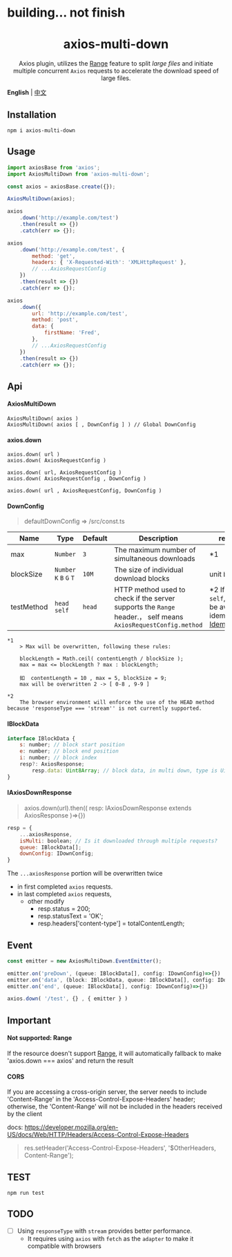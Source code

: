 # building... not finish

<h1 align="center">axios-multi-down</h1>

<p align="center">Axios plugin, utilizes the <a href='https://developer.mozilla.org/en-US/docs/Web/HTTP/Headers/Range' target='_blank'>Range</a> feature to split <i>large files</i> and initiate multiple concurrent <code>Axios</code> requests to accelerate the download speed of large files.</p>

**English** | [中文](./README.zh-hans.md)

## Installation

```
npm i axios-multi-down
```

## Usage

```js
import axiosBase from 'axios';
import AxiosMultiDown from 'axios-multi-down';

const axios = axiosBase.create({});

AxiosMultiDown(axios);

axios
    .down('http://example.com/test')
    .then(result => {})
    .catch(err => {});

axios
    .down('http://example.com/test', {
        method: 'get',
        headers: { 'X-Requested-With': 'XMLHttpRequest' },
        // ...AxiosRequestConfig
    })
    .then(result => {})
    .catch(err => {});

axios
    .down({
        url: 'http://example.com/test',
        method: 'post',
        data: {
            firstName: 'Fred',
        },
        // ...AxiosRequestConfig
    })
    .then(result => {})
    .catch(err => {});
```

## Api

#### AxiosMultiDown

```
AxiosMultiDown( axios )
AxiosMultiDown( axios [ , DownConfig ] ) // Global DownConfig
```

#### axios.down

```
axios.down( url )
axios.down( AxiosRequestConfig )

axios.down( url, AxiosRequestConfig )
axios.down( AxiosRequestConfig , DownConfig )

axios.down( url , AxiosRequestConfig, DownConfig )
```

#### DownConfig

> defaultDownConfig => /src/const.ts

| Name       | Type                     | Default | Description                                                                                                   | remark                                                                                                                         |
| ---------- | ------------------------ | ------- | ------------------------------------------------------------------------------------------------------------- | ------------------------------------------------------------------------------------------------------------------------------ |
| max        | `Number`                 | `3`     | The maximum number of simultaneous downloads                                                                  | \*1                                                                                                                            |
| blockSize  | `Number` `K` `B` `G` `T` | `10M`   | The size of individual download blocks                                                                        | unit `byte`                                                                                                                    |
| testMethod | `head self`              | `head`  | HTTP method used to check if the server supports the `Range` header.， self means `AxiosRequestConfig.method` | \*2 If using `self`, please be aware of idempotence [Idempotent](https://developer.mozilla.org/en-US/docs/Glossary/Idempotent) |

```
*1
    > Max will be overwritten, following these rules:

    blockLength = Math.ceil( contentLength / blockSize );
    max = max <= blockLength ? max : blockLength;

    如  contentLength = 10 , max = 5, blockSize = 9;
    max will be overwritten 2 -> [ 0-8 , 9-9 ]

*2
    The browser environment will enforce the use of the HEAD method because 'responseType === 'stream'' is not currently supported.

```

#### IBlockData

```js
interface IBlockData {
    s: number; // block start position
    e: number; // block end position
    i: number; // block index
    resp?: AxiosResponse;
        resp.data: Uint8Array; // block data, in multi down, type is Uint8Array
}
```

#### IAxiosDownResponse

> axios.down(url).then(( resp: IAxiosDownResponse extends AxiosResponse )=>{})

```js
resp = {
    ...axiosResponse,
    isMulti: boolean; // Is it downloaded through multiple requests?
    queue: IBlockData[];
    downConfig: IDownConfig;
}

```

The `...axiosResponse` portion will be overwritten twice

-   in first completed `axios` requests.
-   in last completed `axios` requests,
    -   other modify
        -   resp.status = 200;
        -   resp.statusText = 'OK';
        -   resp.headers['content-type'] = totalContentLength;

## Event

```js
const emitter = new AxiosMultiDown.EventEmitter();

emitter.on('preDown', (queue: IBlockData[], config: IDownConfig)=>{})
emitter.on('data', (block: IBlockData, queue: IBlockData[], config: IDownConfig)
emitter.on('end', (queue: IBlockData[], config: IDownConfig)=>{})

axios.down( '/test', {} , { emitter } )

```

## Important

#### Not supported: Range

If the resource doesn't support [Range](https://developer.mozilla.org/en-US/docs/Web/HTTP/Headers/Range), it will automatically fallback to make 'axios.down === axios' and return the result

#### CORS

If you are accessing a cross-origin server, the server needs to include 'Content-Range' in the 'Access-Control-Expose-Headers' header; otherwise, the 'Content-Range' will not be included in the headers received by the client

docs: https://developer.mozilla.org/en-US/docs/Web/HTTP/Headers/Access-Control-Expose-Headers

> res.setHeader('Access-Control-Expose-Headers', '$OtherHeaders, Content-Range');

## TEST

```
npm run test
```

## TODO

-   [ ] Using `responseType` with `stream` provides better performance.
    -   It requires using `axios` with `fetch` as the `adapter` to make it compatible with browsers
